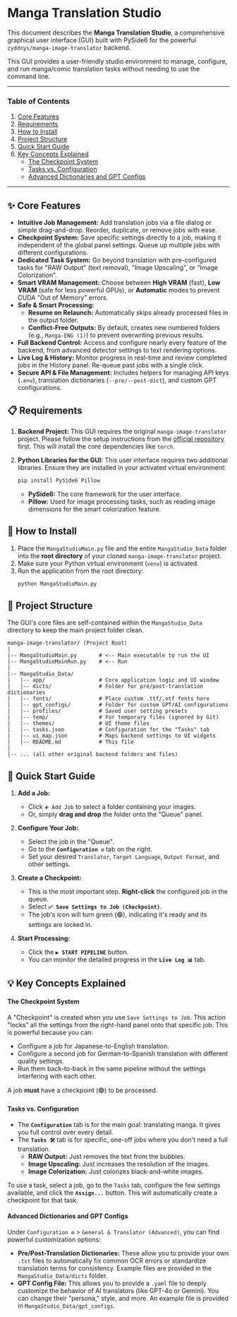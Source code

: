 # Manga Translation Studio

This document describes the **Manga Translation Studio**, a comprehensive graphical user interface (GUI) built with PySide6 for the powerful `zyddnys/manga-image-translator` backend.

This GUI provides a user-friendly studio environment to manage, configure, and run manga/comic translation tasks without needing to use the command line.

---

### **Table of Contents**
1.  [Core Features](#-core-features)
2.  [Requirements](#-requirements)
3.  [How to Install](#-how-to-install)
4.  [Project Structure](#-project-structure)
5.  [Quick Start Guide](#-quick-start-guide)
6.  [Key Concepts Explained](#-key-concepts-explained)
    *   [The Checkpoint System](#the-checkpoint-system)
    *   [Tasks vs. Configuration](#tasks-vs-configuration)
    *   [Advanced Dictionaries and GPT Configs](#advanced-dictionaries-and-gpt-configs)

---

## ✨ Core Features

*   **Intuitive Job Management:** Add translation jobs via a file dialog or simple drag-and-drop. Reorder, duplicate, or remove jobs with ease.
*   **Checkpoint System:** Save specific settings directly to a job, making it independent of the global panel settings. Queue up multiple jobs with different configurations.
*   **Dedicated Task System:** Go beyond translation with pre-configured tasks for "RAW Output" (text removal), "Image Upscaling", or "Image Colorization".
*   **Smart VRAM Management:** Choose between **High VRAM** (fast), **Low VRAM** (safe for less powerful GPUs), or **Automatic** modes to prevent CUDA "Out of Memory" errors.
*   **Safe & Smart Processing:**
    *   **Resume on Relaunch:** Automatically skips already processed files in the output folder.
    *   **Conflict-Free Outputs:** By default, creates new numbered folders (e.g., `Manga-ENG (1)`) to prevent overwriting previous results.
*   **Full Backend Control:** Access and configure nearly every feature of the backend, from advanced detector settings to text rendering options.
*   **Live Log & History:** Monitor progress in real-time and review completed jobs in the History panel. Re-queue past jobs with a single click.
*   **Secure API & File Management:** Includes helpers for managing API keys (`.env`), translation dictionaries (`--pre/--post-dict`), and custom GPT configurations.

## 📋 Requirements

1.  **Backend Project:** This GUI requires the original `manga-image-translator` project. Please follow the setup instructions from the [official repository](https://github.com/zyddnys/manga-image-translator) first. This will install the core dependencies like `torch`.

2.  **Python Libraries for the GUI:** This user interface requires two additional libraries. Ensure they are installed in your activated virtual environment:
    ```bash
    pip install PySide6 Pillow
    ```
    *   **PySide6:** The core framework for the user interface.
    *   **Pillow:** Used for image processing tasks, such as reading image dimensions for the smart colorization feature.

## 🚀 How to Install

1.  Place the `MangaStudioMain.py` file and the entire `MangaStudio_Data` folder into the **root directory** of your cloned `manga-image-translator` project.
2.  Make sure your Python virtual environment (`venv`) is activated.
3.  Run the application from the root directory:
    ```bash
    python MangaStudioMain.py
    ```

## 📁 Project Structure

The GUI's core files are self-contained within the `MangaStudio_Data` directory to keep the main project folder clean.

```
manga-image-translator/ (Project Root)
|
|-- MangaStudioMain.py       # <-- Main executable to run the UI
|-- MangaStudioMainRun.py    # <-- Run
|
|-- MangaStudio_Data/
|   |-- app/                 # Core application logic and UI window
|   |-- dicts/               # Folder for pre/post-translation dictionaries
|   |-- fonts/               # Place custom .ttf/.otf fonts here
|   |-- gpt_configs/         # Folder for custom GPT/AI configurations
|   |-- profiles/            # Saved user setting presets
|   |-- temp/                # For temporary files (ignored by Git)
|   |-- themes/              # UI theme files
|   |-- tasks.json           # Configuration for the "Tasks" tab
|   |-- ui_map.json          # Maps backend settings to UI widgets
|   |-- README.md            # This file
|
|-- ... (all other original backend folders and files)
```

## 📖 Quick Start Guide

1.  **Add a Job:**
    *   Click `➕ Add Job` to select a folder containing your images.
    *   Or, simply **drag and drop** the folder onto the "Queue" panel.

2.  **Configure Your Job:**
    *   Select the job in the "Queue".
    *   Go to the **`Configuration ⚙️`** tab on the right.
    *   Set your desired `Translator`, `Target Language`, `Output Format`, and other settings.

3.  **Create a Checkpoint:**
    *   This is the most important step. **Right-click** the configured job in the queue.
    *   Select **`✅ Save Settings to Job (Checkpoint)`**.
    *   The job's icon will turn green (🟢), indicating it's ready and its settings are locked in.

4.  **Start Processing:**
    *   Click the **`▶️ START PIPELINE`** button.
    *   You can monitor the detailed progress in the **`Live Log 📊`** tab.

## 💡 Key Concepts Explained

#### The Checkpoint System

A "Checkpoint" is created when you use `Save Settings to Job`. This action "locks" all the settings from the right-hand panel onto that specific job. This is powerful because you can:
*   Configure a job for Japanese-to-English translation.
*   Configure a second job for German-to-Spanish translation with different quality settings.
*   Run them back-to-back in the same pipeline without the settings interfering with each other.

A job **must** have a checkpoint (🟢) to be processed.

#### Tasks vs. Configuration

*   The **`Configuration`** tab is for the main goal: translating manga. It gives you full control over every detail.
*   The **`Tasks 🛠️`** tab is for specific, one-off jobs where you don't need a full translation.
    *   **RAW Output:** Just removes the text from the bubbles.
    *   **Image Upscaling:** Just increases the resolution of the images.
    *   **Image Colorization:** Just colorizes black-and-white images.
    
To use a task, select a job, go to the `Tasks` tab, configure the few settings available, and click the **`Assign...`** button. This will automatically create a checkpoint for that task.

#### Advanced Dictionaries and GPT Configs

Under `Configuration ⚙️` > `General & Translator (Advanced)`, you can find powerful customization options:

*   **Pre/Post-Translation Dictionaries:** These allow you to provide your own `.txt` files to automatically fix common OCR errors or standardize translation terms for consistency. Example files are provided in the `MangaStudio_Data/dicts` folder.
*   **GPT Config File:** This allows you to provide a `.yaml` file to deeply customize the behavior of AI translators (like GPT-4o or Gemini). You can change their "persona," style, and more. An example file is provided in `MangaStudio_Data/gpt_configs`.